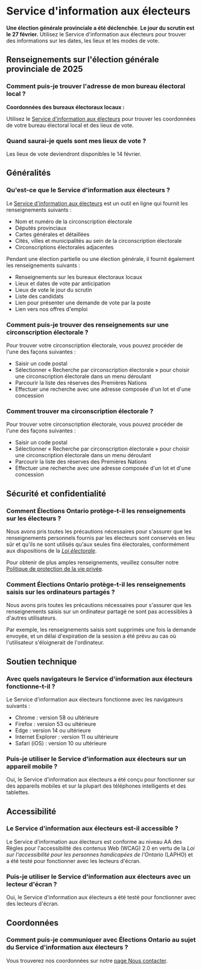 ﻿# Service d'information aux électeurs

**Une élection générale provinciale a été déclenchée**. **Le jour du scrutin est le 27 février.** Utilisez le Service d'information aux électeurs pour trouver des informations sur les dates, les lieux et les modes de vote.

## Renseignements sur l'élection générale provinciale de 2025

### Comment puis-je trouver l'adresse de mon bureau électoral local ?

**Coordonnées des bureaux électoraux locaux :**

Utilisez le [Service d'information aux électeurs](https://voterinformationservice.elections.on.ca/fr/election/search) pour trouver les coordonnées de votre bureau électoral local et des lieux de vote.

### Quand saurai-je quels sont mes lieux de vote ?

Les lieux de vote deviendront disponibles le 14 février.

## Généralités

### Qu'est-ce que le Service d'information aux électeurs ?

Le [Service d'information aux électeurs](https://voterinformationservice.elections.on.ca/fr/election/search) est un outil en ligne qui fournit les renseignements suivants :

- Nom et numéro de la circonscription électorale
- Députés provinciaux
- Cartes générales et détaillées
- Cités, villes et municipalités au sein de la circonscription électorale
- Circonscriptions électorales adjacentes

Pendant une élection partielle ou une élection générale, il fournit également les renseignements suivants :

- Renseignements sur les bureaux électoraux locaux
- Lieux et dates de vote par anticipation
- Lieux de vote le jour du scrutin
- Liste des candidats
- Lien pour présenter une demande de vote par la poste
- Lien vers nos offres d'emploi

### Comment puis-je trouver des renseignements sur une circonscription électorale ?

Pour trouver votre circonscription électorale, vous pouvez procéder de l'une des façons suivantes :

- Saisir un code postal
- Sélectionner « Recherche par circonscription électorale » pour choisir une circonscription électorale dans un menu déroulant
- Parcourir la liste des réserves des Premières Nations
- Effectuer une recherche avec une adresse composée d'un lot et d'une concession

### Comment trouver ma circonscription électorale ?

Pour trouver votre circonscription électorale, vous pouvez procéder de l'une des façons suivantes :

- Saisir un code postal
- Sélectionner « Recherche par circonscription électorale » pour choisir une circonscription électorale dans un menu déroulant
- Parcourir la liste des réserves des Premières Nations
- Effectuer une recherche avec une adresse composée d'un lot et d'une concession

## Sécurité et confidentialité

### Comment Élections Ontario protège-t-il les renseignements sur les électeurs ?

Nous avons pris toutes les précautions nécessaires pour s'assurer que les renseignements personnels fournis par les électeurs sont conservés en lieu sûr et qu'ils ne sont utilisés qu'aux seules fins électorales, conformément aux dispositions de la [*Loi électorale*](https://www.ontario.ca/fr/lois/loi/90e06).

Pour obtenir de plus amples renseignements, veuillez consulter notre [Politique de protection de la vie privée](https://www.elections.on.ca/content/dam/NGW/sitecontent/2014_fr/politiques/Politique%20de%20protection%20de%20la%20vie%20priv%C3%A9e.pdf).

### Comment Élections Ontario protège-t-il les renseignements saisis sur les ordinateurs partagés ?

Nous avons pris toutes les précautions nécessaires pour s'assurer que les renseignements saisis sur un ordinateur partagé ne sont pas accessibles à d'autres utilisateurs.

Par exemple, les renseignements saisis sont supprimés une fois la demande envoyée, et un délai d'expiration de la session a été prévu au cas où l'utilisateur s'éloignerait de l'ordinateur.

## Soutien technique

### Avec quels navigateurs le Service d'information aux électeurs fonctionne-t-il ?

Le Service d'information aux électeurs fonctionne avec les navigateurs suivants :

- Chrome : version 58 ou ultérieure
- Firefox : version 53 ou ultérieure
- Edge : version 14 ou ultérieure
- Internet Explorer : version 11 ou ultérieure
- Safari (iOS) : version 10 ou ultérieure

### Puis-je utiliser le Service d'information aux électeurs sur un appareil mobile ?

Oui, le Service d'information aux électeurs a été conçu pour fonctionner sur des appareils mobiles et sur la plupart des téléphones intelligents et des tablettes.

## Accessibilité

### Le Service d'information aux électeurs est-il accessible ?

Le Service d'information aux électeurs est conforme au niveau AA des Règles pour l'accessibilité des contenus Web (WCAG) 2.0 en vertu de la *Loi sur l'accessibilité pour les personnes handicapées de l'Ontario* (LAPHO) et a été testé pour fonctionner avec les lecteurs d'écran.

### Puis-je utiliser le Service d'information aux électeurs avec un lecteur d'écran ?

Oui, le Service d'information aux électeurs a été testé pour fonctionner avec des lecteurs d'écran.

## Coordonnées

### Comment puis-je communiquer avec Élections Ontario au sujet du Service d'information aux électeurs ?

Vous trouverez nos coordonnées sur notre [page Nous contacter](https://www.elections.on.ca/fr/contact-us.html).
